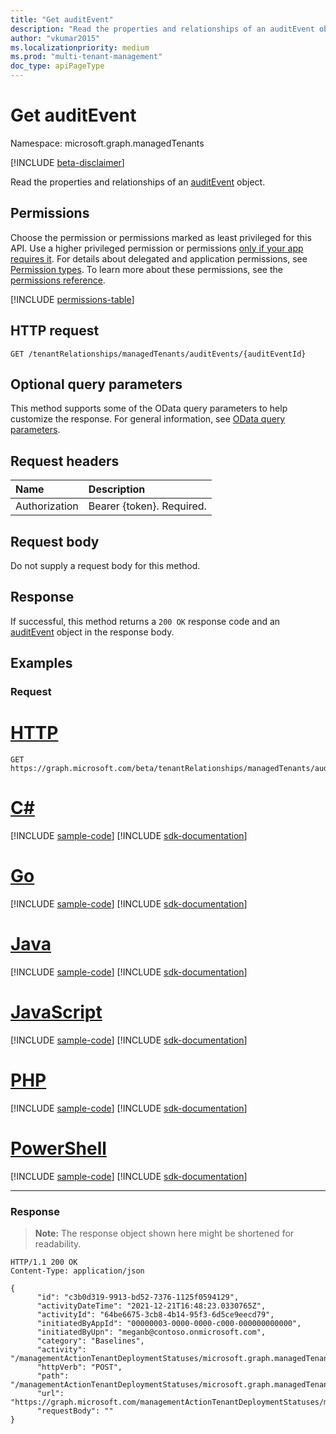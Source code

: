 ```yaml
---
title: "Get auditEvent"
description: "Read the properties and relationships of an auditEvent object."
author: "vkumar2015"
ms.localizationpriority: medium
ms.prod: "multi-tenant-management"
doc_type: apiPageType
---
```


# Get auditEvent
Namespace: microsoft.graph.managedTenants

[!INCLUDE [beta-disclaimer](../../includes/beta-disclaimer.md)]

Read the properties and relationships of an [auditEvent](../resources/managedtenants-auditevent.md) object.

## Permissions
Choose the permission or permissions marked as least privileged for this API. Use a higher privileged permission or permissions [only if your app requires it](/graph/permissions-overview#best-practices-for-using-microsoft-graph-permissions). For details about delegated and application permissions, see [Permission types](/graph/permissions-overview#permission-types). To learn more about these permissions, see the [permissions reference](/graph/permissions-reference).

<!-- { "blockType": "permissions", "name": "managedtenants_auditevent_get" } -->
[!INCLUDE [permissions-table](../includes/permissions/managedtenants-auditevent-get-permissions.md)]

## HTTP request

<!-- {
  "blockType": "ignored"
}
-->
``` http
GET /tenantRelationships/managedTenants/auditEvents/{auditEventId}
```

## Optional query parameters
This method supports some of the OData query parameters to help customize the response. For general information, see [OData query parameters](/graph/query-parameters).

## Request headers
|Name|Description|
|:---|:---|
|Authorization|Bearer {token}. Required.|

## Request body
Do not supply a request body for this method.

## Response

If successful, this method returns a `200 OK` response code and an [auditEvent](../resources/managedtenants-auditevent.md) object in the response body.

## Examples

### Request

# [HTTP](#tab/http)
<!-- {
  "blockType": "request",
  "name": "get_auditevent"
}
-->
``` http
GET https://graph.microsoft.com/beta/tenantRelationships/managedTenants/auditEvents/{auditEventId}
```

# [C#](#tab/csharp)
[!INCLUDE [sample-code](../includes/snippets/csharp/get-auditevent-csharp-snippets.md)]
[!INCLUDE [sdk-documentation](../includes/snippets/snippets-sdk-documentation-link.md)]

# [Go](#tab/go)
[!INCLUDE [sample-code](../includes/snippets/go/get-auditevent-go-snippets.md)]
[!INCLUDE [sdk-documentation](../includes/snippets/snippets-sdk-documentation-link.md)]

# [Java](#tab/java)
[!INCLUDE [sample-code](../includes/snippets/java/get-auditevent-java-snippets.md)]
[!INCLUDE [sdk-documentation](../includes/snippets/snippets-sdk-documentation-link.md)]

# [JavaScript](#tab/javascript)
[!INCLUDE [sample-code](../includes/snippets/javascript/get-auditevent-javascript-snippets.md)]
[!INCLUDE [sdk-documentation](../includes/snippets/snippets-sdk-documentation-link.md)]

# [PHP](#tab/php)
[!INCLUDE [sample-code](../includes/snippets/php/get-auditevent-php-snippets.md)]
[!INCLUDE [sdk-documentation](../includes/snippets/snippets-sdk-documentation-link.md)]

# [PowerShell](#tab/powershell)
[!INCLUDE [sample-code](../includes/snippets/powershell/get-auditevent-powershell-snippets.md)]
[!INCLUDE [sdk-documentation](../includes/snippets/snippets-sdk-documentation-link.md)]

---

### Response
>**Note:** The response object shown here might be shortened for readability.
<!-- {
  "blockType": "response",
  "truncated": true,
  "@odata.type": "microsoft.graph.managedTenants.auditEvent"
}
-->
``` http
HTTP/1.1 200 OK
Content-Type: application/json

{
      "id": "c3b0d319-9913-bd52-7376-1125f0594129",
      "activityDateTime": "2021-12-21T16:48:23.0330765Z",
      "activityId": "64be6675-3cb8-4b14-95f3-6d5ce9eecd79",
      "initiatedByAppId": "00000003-0000-0000-c000-000000000000",
      "initiatedByUpn": "meganb@contoso.onmicrosoft.com",
      "category": "Baselines",
      "activity": "/managementActionTenantDeploymentStatuses/microsoft.graph.managedTenants.changeDeploymentStatus",
      "httpVerb": "POST",
      "path": "/managementActionTenantDeploymentStatuses/microsoft.graph.managedTenants.changeDeploymentStatus",
      "url": "https://graph.microsoft.com/managementActionTenantDeploymentStatuses/microsoft.graph.managedTenants.changeDeploymentStatus",
      "requestBody": ""
}
```

